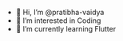 - 👋 Hi, I’m @pratibha-vaidya
- 👀 I’m interested in Coding
- 🌱 I’m currently learning Flutter


<!---
pratibha-vaidya/pratibha-vaidya is a ✨ special ✨ repository because its `README.md` (this file) appears on your GitHub profile.
You can click the Preview link to take a look at your changes.
--->

